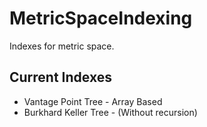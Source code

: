 # MetricSpaceIndexing

Indexes for metric space.

## Current Indexes
* Vantage Point Tree - Array Based
* Burkhard Keller Tree - (Without recursion)
